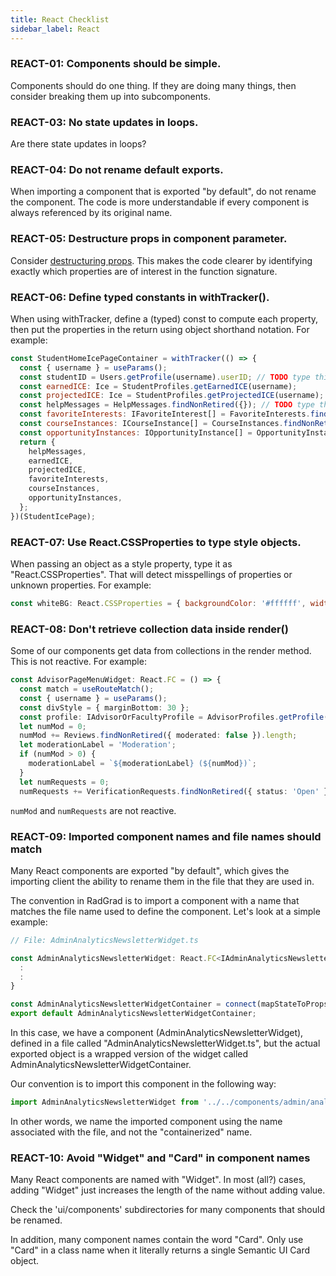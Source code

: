 ```yaml
---
title: React Checklist
sidebar_label: React
---
```


### REACT-01: Components should be simple.

Components should do one thing.  If they are doing many things, then consider breaking them up into subcomponents.

### REACT-03: No state updates in loops.

Are there state updates in loops?

### REACT-04: Do not rename default exports.

When importing a component that is exported "by default", do not rename the component.  The code is more understandable if every component is always referenced by its original name.

### REACT-05: Destructure props in component parameter.

Consider [destructuring props](https://medium.com/@lcriswell/destructuring-props-in-react-b1c295005ce0). This makes the code clearer by identifying exactly which properties are of interest in the function signature.

### REACT-06: Define typed constants in withTracker().

When using withTracker, define a (typed) const to compute each property, then put the properties in the return using object shorthand notation. For example:

```js
const StudentHomeIcePageContainer = withTracker(() => {
  const { username } = useParams();
  const studentID = Users.getProfile(username).userID; // TODO type this.
  const earnedICE: Ice = StudentProfiles.getEarnedICE(username);
  const projectedICE: Ice = StudentProfiles.getProjectedICE(username);
  const helpMessages = HelpMessages.findNonRetired({}); // TODO type this.
  const favoriteInterests: IFavoriteInterest[] = FavoriteInterests.findNonRetired({ userID: studentID });
  const courseInstances: ICourseInstance[] = CourseInstances.findNonRetired({ studentID });
  const opportunityInstances: IOpportunityInstance[] = OpportunityInstances.findNonRetired({ studentID });
  return {
    helpMessages,
    earnedICE,
    projectedICE,
    favoriteInterests,
    courseInstances,
    opportunityInstances,
  };
})(StudentIcePage);
```

### REACT-07: Use React.CSSProperties to type style objects.

When passing an object as a style property, type it as "React.CSSProperties". That will detect misspellings of properties or unknown properties. For example:

```js
const whiteBG: React.CSSProperties = { backgroundColor: '#ffffff', width: '100%' };
```

### REACT-08: Don't retrieve collection data inside render()

Some of our components get data from collections in the render method. This is not reactive. For example:

```typescript jsx
const AdvisorPageMenuWidget: React.FC = () => {
  const match = useRouteMatch();
  const { username } = useParams();
  const divStyle = { marginBottom: 30 };
  const profile: IAdvisorOrFacultyProfile = AdvisorProfiles.getProfile(username);
  let numMod = 0;
  numMod += Reviews.findNonRetired({ moderated: false }).length;
  let moderationLabel = 'Moderation';
  if (numMod > 0) {
    moderationLabel = `${moderationLabel} (${numMod})`;
  }
  let numRequests = 0;
  numRequests += VerificationRequests.findNonRetired({ status: 'Open' }).length;
```

```numMod``` and ```numRequests``` are not reactive.

### REACT-09: Imported component names and file names should match

Many React components are exported "by default", which gives the importing client the ability to rename them in the file that they are used in.

The convention in RadGrad is to import a component with a name that matches the file name used to define the component. Let's look at a simple example:

```ts
// File: AdminAnalyticsNewsletterWidget.ts

const AdminAnalyticsNewsletterWidget: React.FC<IAdminAnalyticsNewsletterWidgetProps> = () => {
  :
  :
}

const AdminAnalyticsNewsletterWidgetContainer = connect(mapStateToProps, mapDispatchToProps)(AdminAnalyticsNewsletterWidget);
export default AdminAnalyticsNewsletterWidgetContainer;
```

In this case, we have a component (AdminAnalyticsNewsletterWidget), defined in a file called "AdminAnalyticsNewsletterWidget.ts", but the actual exported object is a wrapped version of the widget called AdminAnalyticsNewsletterWidgetContainer.

Our convention is to import this component in the following way:

```ts
import AdminAnalyticsNewsletterWidget from '../../components/admin/analytics/newsletter/AdminAnalyticsNewsletterWidget';
```

In other words, we name the imported component using the name associated with the file, and not the "containerized" name.


### REACT-10: Avoid "Widget" and "Card" in component names

Many React components are named with "Widget". In most (all?) cases, adding "Widget" just increases the length of the name without adding value.

Check the 'ui/components' subdirectories for many components that should be renamed.

In addition, many component names contain the word "Card". Only use "Card" in a class name when it literally returns a single Semantic UI Card object.